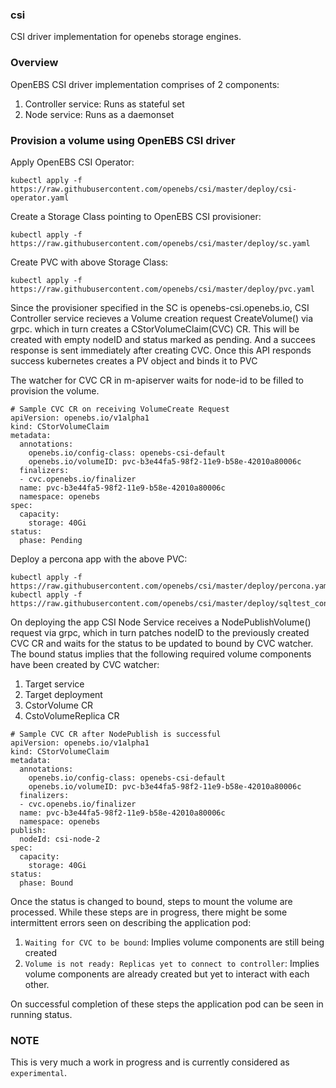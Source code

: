 ### csi
CSI driver implementation for openebs storage engines.

### Overview
OpenEBS CSI driver implementation comprises of 2 components:
1) Controller service: Runs as stateful set
2) Node service: Runs as a daemonset

### Provision a volume using OpenEBS CSI driver

Apply OpenEBS CSI Operator:
```
kubectl apply -f https://raw.githubusercontent.com/openebs/csi/master/deploy/csi-operator.yaml
```
Create a Storage Class pointing to OpenEBS CSI provisioner:
```
kubectl apply -f https://raw.githubusercontent.com/openebs/csi/master/deploy/sc.yaml
```
Create PVC with above Storage Class:
```
kubectl apply -f https://raw.githubusercontent.com/openebs/csi/master/deploy/pvc.yaml
```
Since the provisioner specified in the SC is openebs-csi.openebs.io,
CSI Controller service recieves a Volume creation request CreateVolume() via grpc. 
which in turn creates a CStorVolumeClaim(CVC) CR. This will be created with empty nodeID and status marked as pending. 
And a succees response is sent immediately after creating CVC. Once this API responds success kubernetes creates a PV object and binds it to PVC

The watcher for CVC CR in m-apiserver waits for node-id to be filled to provision the volume.
```
# Sample CVC CR on receiving VolumeCreate Request
apiVersion: openebs.io/v1alpha1
kind: CStorVolumeClaim
metadata:
  annotations:
    openebs.io/config-class: openebs-csi-default
    openebs.io/volumeID: pvc-b3e44fa5-98f2-11e9-b58e-42010a80006c
  finalizers:
  - cvc.openebs.io/finalizer
  name: pvc-b3e44fa5-98f2-11e9-b58e-42010a80006c
  namespace: openebs
spec:
  capacity:
    storage: 40Gi
status:
  phase: Pending
```

Deploy a percona app with the above PVC:
```
kubectl apply -f https://raw.githubusercontent.com/openebs/csi/master/deploy/percona.yaml
kubectl apply -f https://raw.githubusercontent.com/openebs/csi/master/deploy/sqltest_configmap.yaml
```

On deploying the app CSI Node Service receives a NodePublishVolume() request via grpc,
which in turn patches nodeID to the previously created CVC CR and waits for the  status to be updated to bound by CVC watcher. 
The bound status implies that the following required volume components have been created by CVC watcher:
1) Target service
2) Target deployment
3) CstorVolume CR
4) CstoVolumeReplica CR
```
# Sample CVC CR after NodePublish is successful
apiVersion: openebs.io/v1alpha1
kind: CStorVolumeClaim
metadata:
  annotations:
    openebs.io/config-class: openebs-csi-default
    openebs.io/volumeID: pvc-b3e44fa5-98f2-11e9-b58e-42010a80006c
  finalizers:
  - cvc.openebs.io/finalizer
  name: pvc-b3e44fa5-98f2-11e9-b58e-42010a80006c
  namespace: openebs
publish:
  nodeId: csi-node-2
spec:
  capacity:
    storage: 40Gi
status:
  phase: Bound
```
Once the status is changed to bound, steps to mount the volume are processed.
While these steps are in progress, there might be some intermittent errors seen on describing the application pod:
1) `Waiting for CVC to be bound`: Implies volume components are still being created
2) `Volume is not ready: Replicas yet to connect to controller`: Implies volume components are already created but yet to interact with each other.

On successful completion of these steps the application pod can be seen in running status.
### NOTE
This is very much a work in progress and is currently considered as `experimental`.
